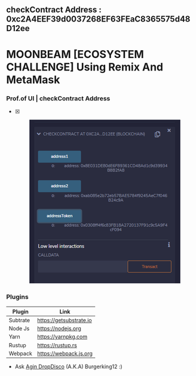 ## checkContract Address  : 0xc2A4EEF39d0037268EF63FEaC8365575d48D12ee

# MOONBEAM [ECOSYSTEM CHALLENGE] Using Remix And MetaMask


### Prof.of UI | checkContract Address  
- [x] <p align="center">
    <a>
        <img src="./alladdress.png" alt="Awesome-Burgerking"/>
    </a>
</p>




### Plugins

| Plugin | Link |
| ------ | ------ |
| Subtrate | https://getsubstrate.io |
| Node Js | https://nodejs.org |
| Yarn | https://yarnpkg.com |
| Rustup | https://rustup.rs |
| Webpack |https://webpack.js.org |'

* Ask [Agin DropDisco](https://twitter.com/agin_webdev) (A.K.A) Burgerking12 :)
